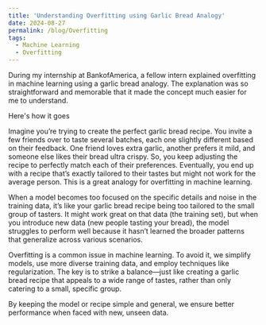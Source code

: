 ```yaml
---
title: 'Understanding Overfitting using Garlic Bread Analogy'
date: 2024-08-27
permalink: /blog/Overfitting
tags:
  - Machine Learning
  - Overfitting
---
```


During my internship at BankofAmerica, a fellow intern explained overfitting in machine learning using a garlic bread analogy. The explanation was so straightforward and memorable that it made the concept much easier for me to understand. 

Here's how it goes

Imagine you’re trying to create the perfect garlic bread recipe. You invite a few friends over to taste several batches, each one slightly different based on their feedback. One friend loves extra garlic, another prefers it mild, and someone else likes their bread ultra crispy. So, you keep adjusting the recipe to perfectly match each of their preferences. Eventually, you end up with a recipe that’s exactly tailored to their tastes but might not work for the average person.
This is a great analogy for overfitting in machine learning.

When a model becomes too focused on the specific details and noise in the training data, it’s like your garlic bread recipe being too tailored to the small group of tasters. It might work great on that data (the training set), but when you introduce new data (new people tasting your bread), the model struggles to perform well because it hasn’t learned the broader patterns that generalize across various scenarios.

Overfitting is a common issue in machine learning. To avoid it, we simplify models, use more diverse training data, and employ techniques like regularization. The key is to strike a balance—just like creating a garlic bread recipe that appeals to a wide range of tastes, rather than only catering to a small, specific group.

By keeping the model or recipe simple and general, we ensure better performance when faced with new, unseen data.
